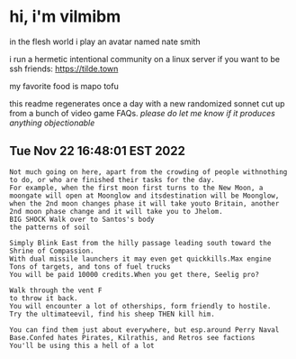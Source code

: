 # hi, i'm vilmibm

in the flesh world i play an avatar named nate smith

i run a hermetic intentional community on a linux server if you want to be ssh friends: https://tilde.town

my favorite food is mapo tofu

this readme regenerates once a day with a new randomized sonnet cut up from a bunch of video game FAQs.
_please do let me know if it produces anything objectionable_

## Tue Nov 22 16:48:01 EST 2022

    Not much going on here, apart from the crowding of people withnothing to do, or who are finished their tasks for the day.
    For example, when the first moon first turns to the New Moon, a moongate will open at Moonglow and itsdestination will be Moonglow, when the 2nd moon changes phase it will take youto Britain, another 2nd moon phase change and it will take you to Jhelom.
    BIG SHOCK Walk over to Santos's body
    the patterns of soil
    
    Simply Blink East from the hilly passage leading south toward the Shrine of Compassion.
    With dual missile launchers it may even get quickkills.Max engine
    Tons of targets, and tons of fuel trucks
    You will be paid 10000 credits.When you get there, Seelig pro?
    
    Walk through the vent F
    to throw it back.
    You will encounter a lot of otherships, form friendly to hostile.
    Try the ultimateevil, find his sheep THEN kill him.
    
    You can find them just about everywhere, but esp.around Perry Naval Base.Confed hates Pirates, Kilrathis, and Retros see factions
    You'll be using this a hell of a lot
